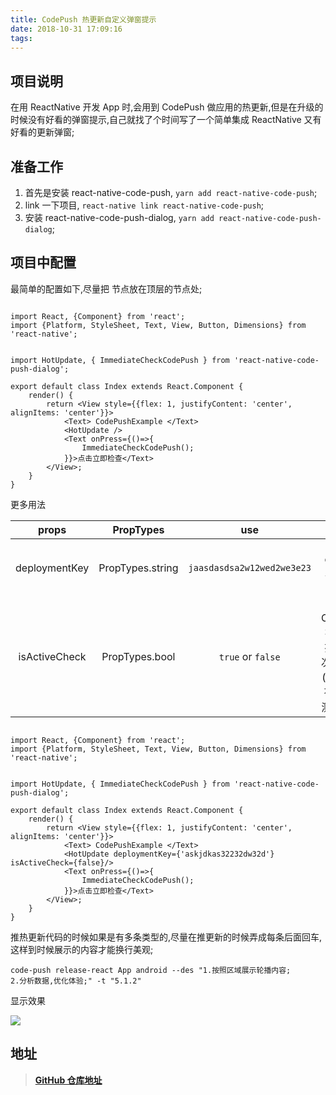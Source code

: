 ```yaml
---
title: CodePush 热更新自定义弹窗提示
date: 2018-10-31 17:09:16
tags:
---
```


## 项目说明
在用 ReactNative 开发 App 时,会用到 CodePush 做应用的热更新,但是在升级的时候没有好看的弹窗提示,自己就找了个时间写了一个简单集成 ReactNative 又有好看的更新弹窗;

## 准备工作
1. 首先是安装 react-native-code-push,  `yarn add react-native-code-push`;
2. link 一下项目, `react-native link react-native-code-push`;
3. 安装 react-native-code-push-dialog, `yarn add react-native-code-push-dialog`;

## 项目中配置
最简单的配置如下,尽量把 <HotUpdate /> 节点放在顶层的节点处;

```flow js

import React, {Component} from 'react';
import {Platform, StyleSheet, Text, View, Button, Dimensions} from 'react-native';


import HotUpdate, { ImmediateCheckCodePush } from 'react-native-code-push-dialog';

export default class Index extends React.Component {
    render() {
        return <View style={{flex: 1, justifyContent: 'center', alignItems: 'center'}}>
            <Text> CodePushExample </Text>
            <HotUpdate />
            <Text onPress={()=>{
                ImmediateCheckCodePush();
            }}>点击立即检查</Text>
        </View>;
    }
}

```

更多用法

| props | PropTypes | use | description|
|:---:|:---:|:---:|:---:|
|deploymentKey|PropTypes.string|`jaasdasdsa2w12wed2we3e23`|code-push deploymentKey 非必须参数,没有会读取原生的;|
|isActiveCheck| PropTypes.bool|`true` or `false`|code-push CheckFrequency 检查更新策略,只提供2种, true 每次返回前台就更新(高频率), false 只有 App 启动才检测更新, 默认 true;|

```flow js

import React, {Component} from 'react';
import {Platform, StyleSheet, Text, View, Button, Dimensions} from 'react-native';


import HotUpdate, { ImmediateCheckCodePush } from 'react-native-code-push-dialog';

export default class Index extends React.Component {
    render() {
        return <View style={{flex: 1, justifyContent: 'center', alignItems: 'center'}}>
            <Text> CodePushExample </Text>
            <HotUpdate deploymentKey={'askjdkas32232dw32d'} isActiveCheck={false}/>
            <Text onPress={()=>{
                ImmediateCheckCodePush();
            }}>点击立即检查</Text>
        </View>;
    }
}

```

推热更新代码的时候如果是有多条类型的,尽量在推更新的时候弄成每条后面回车,这样到时候展示的内容才能换行美观;

`code-push release-react App android --des "1.按照区域展示轮播内容;                              2.分析数据,优化体验;" -t "5.1.2"`

显示效果

![](http://ww1.sinaimg.cn/large/8bbf0afbly1fwrho7a10fg20aj0l37bb.gif)

## 地址

> [**GitHub 仓库地址**](https://github.com/strawferry/CodePushDialog)
